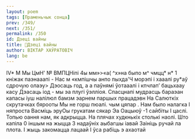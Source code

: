 ```yaml
---
layout: poem
tags: [Праменьчык сонца]
prev: /349/
next: /351/
permalink: /350
id: Дзеці вайны
title: 🚧Дзеці вайны
author: ВІКТАР ХАЎРАТОВІЧ
lang: be
---
```



IV* М Мы ЦмН' № ВМПЦНіпі 4ы мм»>«а( ^х»на быпо м^ чмцц* н* 1 кніжак паэнааапі - Нас м «кмпішчы анпо
пыхда'Ч морэпі і хааалі
 ру*аў сдрочую олаэу>
Дэосаць год, а а паўнямі ўотааалі і кпчлап’ бацьхаау касу
Дэасаць іод - мы эа плугі ўэлліоя.
Спасцнапі мудрасць бараэан капасы іуш налілюл бамзм эарнем паршых працадэвн
На Салюткіх скрутачках бярооты Мы не горш пюалі. чым цяпар . Нам было налагка I няпроста Васміць эруОы грукатам сякар
Эа Оацыюў -1 сайбіты I цаслі. Топью оання нам, як адкрыцца. На плячах худкнькіх столькі наолі. Што капіла 0 іншым на жыцца
3 надаўніх аыбагшы іавай Заініць ручай ла плота. I жыць закомацца лацаай I ўса рабіць э ахаотай
